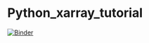 # Python_xarray_tutorial

[![Binder](https://mybinder.org/badge_logo.svg)](https://mybinder.org/v2/gh/semvijverberg/Python_xarray_tutorial/master?filepath=https%3A%2F%2Fgithub.com%2Fsemvijverberg%2FPython_xarray_tutorial%2Fblob%2Fmaster%2Fxarray-tutorial-egu2017.ipynb)
